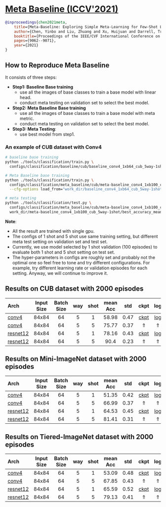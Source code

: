 <!-- [ALGORITHM] -->

# <summary><a href="https://arxiv.org/abs/2003.04390"> Meta Baseline (ICCV'2021)</a></summary>

```bibtex
@inproceedings{chen2021meta,
    title={Meta-Baseline: Exploring Simple Meta-Learning for Few-Shot Learning},
    author={Chen, Yinbo and Liu, Zhuang and Xu, Huijuan and Darrell, Trevor and Wang, Xiaolong},
    booktitle={Proceedings of the IEEE/CVF International Conference on Computer Vision},
    pages={9062--9071},
    year={2021}
}
```

## How to Reproduce Meta Baseline

It consists of three steps:
- **Step1: Baseline Base training**
   - use all the images of base classes to train a base model with linear head.
   - conduct meta testing on validation set to select the best model.
- **Step2: Meta Baseline Base training**
   - use all the images of base classes to train a base model with meta metric.
   - conduct meta testing on validation set to select the best model.
- **Step3: Meta Testing**:
   - use best model from step1.


### An example of CUB dataset with Conv4
```bash
# baseline base training
python ./tools/classification/train.py \
  configs/classification/baseline/cub/baseline_conv4_1xb64_cub_5way-1shot.py

# Meta Baseline base training
python ./tools/classification/train.py \
  configs/classification/meta_baseline/cub/meta-baseline_conv4_1xb100_cub_5way-1shot.py \
  --cfg-options load_from="work_dir/baseline_conv4_1xb64_cub_5way-1shot/best_accuracy_mean.pth"

# meta testing
python ./tools/classification/test.py \
  configs/classification/meta_baseline/cub/meta-baseline_conv4_1xb100_cub_5way-1shot.py \
  work_dir/meta-baseline_conv4_1xb100_cub_5way-1shot/best_accuracy_mean.pth
```

**Note**:
- All the result are trained with single gpu.
- The configs of 1 shot and 5 shot use same training setting,
  but different meta test setting on validation set and test set.
- Currently, we use model selected by 1 shot validation (100 episodes) to
  evaluate both 1 shot and 5 shot setting on test set.
- The hyper-parameters in configs are roughly set and probably not the optimal one so
  feel free to tone and try different configurations.
  For example, try different learning rate or validation episodes for each setting.
  Anyway, we will continue to improve it.

## Results on CUB dataset with 2000 episodes

| Arch  | Input Size | Batch Size | way | shot | mean Acc | std | ckpt | log |
| :-------------- | :-----------: | :------: | :------: | :------: | :------: | :------: |:------: |:------: |
| [conv4](/configs/classification/meta_baseline/cub/meta-baseline_conv4_1xb100_cub_5way-1shot.py)  | 84x84 | 64 | 5  | 1 | 58.98 | 0.47 | [ckpt](https://download.openmmlab.com/mmfewshot/classification/meta_baseline/cub/meta-baseline_conv4_1xb100_cub_5way-1shot_20211120_191622-bd94fc3c.pth) | [log](https://download.openmmlab.com/mmfewshot/classification/meta_baseline/cub/meta-baseline_conv4_1xb100_cub_5way-1shot20211120_191622.log.json) |
| [conv4](/configs/classification/meta_baseline/cub/meta-baseline_conv4_1xb100_cub_5way-5shot.py) | 84x84 | 64 | 5 | 5 | 75.77 | 0.37 | &uArr; | &uArr; |
| [resnet12](/configs/classification/meta_baseline/cub/meta-baseline_resnet12_1xb100_cub_5way-1shot.py) | 84x84 | 64 | 5 | 1 | 78.16 | 0.43 | [ckpt](https://download.openmmlab.com/mmfewshot/classification/meta_baseline/cub/meta-baseline_resnet12_1xb100_cub_5way-1shot_20211120_191622-8978c781.pth) | [log](https://download.openmmlab.com/mmfewshot/classification/meta_baseline/cub/meta-baseline_resnet12_1xb100_cub_5way-1shot20211120_191622.log.json) |
| [resnet12](/configs/classification/meta_baseline/cub/meta-baseline_resnet12_1xb100_cub_5way-5shot.py) | 84x84 | 64 | 5 | 5 | 90.4 | 0.23 | &uArr; | &uArr; |

## Results on Mini-ImageNet dataset with 2000 episodes

| Arch  | Input Size | Batch Size | way | shot | mean Acc | std | ckpt | log |
| :-------------- | :-----------: | :------: | :------: | :------: | :------: | :------: |:------: |:------: |
| [conv4](/configs/classification/meta_baseline/mini_imagenet/meta-baseline_conv4_1xb100_mini-imagenet_5way-1shot.py)  | 84x84 | 64 | 5  | 1 | 51.35 | 0.42 | [ckpt](https://download.openmmlab.com/mmfewshot/classification/meta_baseline/mini_imagenet/meta-baseline_conv4_1xb100_mini-imagenet_5way-1shot_20211120_191622-3ff1f837.pth) | [log](https://download.openmmlab.com/mmfewshot/classification/meta_baseline/mini_imagenet/meta-baseline_conv4_1xb100_mini-imagenet_5way-1shot20211120_191622.log.json) |
| [conv4](/configs/classification/meta_baseline/mini_imagenet/meta-baseline_conv4_1xb100_mini-imagenet_5way-5shot.py) | 84x84 | 64 | 5 | 5 | 66.99 | 0.37 | &uArr; | &uArr; |
| [resnet12](/configs/classification/meta_baseline/mini_imagenet/meta-baseline_resnet12_1xb100_mini-imagenet_5way-1shot.py) | 84x84 | 64 | 5 | 1 | 64.53 | 0.45 | [ckpt](https://download.openmmlab.com/mmfewshot/classification/meta_baseline/mini_imagenet/meta-baseline_resnet12_1xb100_mini-imagenet_5way-1shot_20211120_191622-70ecdc79.pth) | [log](https://download.openmmlab.com/mmfewshot/classification/meta_baseline/mini_imagenet/meta-baseline_resnet12_1xb100_mini-imagenet_5way-1shot20211120_191622.log.json) |
| [resnet12](/configs/classification/meta_baseline/mini_imagenet/meta-baseline_resnet12_1xb100_mini-imagenet_5way-5shot.py) | 84x84 | 64 | 5 | 5 | 81.41 | 0.31 | &uArr; | &uArr; |

## Results on Tiered-ImageNet dataset with 2000 episodes

| Arch  | Input Size | Batch Size | way | shot | mean Acc | std | ckpt | log |
| :-------------- | :-----------: | :------: | :------: | :------: | :------: | :------: |:------: |:------: |
| [conv4](/configs/classification/meta_baseline/tiered_imagenet/meta-baseline_conv4_1xb100_tiered-imagenet_5way-1shot.py)  | 84x84 | 64 | 5  | 1 | 53.09 | 0.48 | [ckpt](https://download.openmmlab.com/mmfewshot/classification/meta_baseline/tiered_imagenet/meta-baseline_conv4_1xb100_tiered-imagenet_5way-1shot_20211120_230843-e9c196e3.pth) | [log](https://download.openmmlab.com/mmfewshot/classification/meta_baseline/tiered_imagenet/meta-baseline_conv4_1xb100_tiered-imagenet_5way-1shot20211120_230843.log.json) |
| [conv4](/configs/classification/meta_baseline/tiered_imagenet/meta-baseline_conv4_1xb100_tiered-imagenet_5way-5shot.py) | 84x84 | 64 | 5 | 5 | 67.85 | 0.43 | &uArr; | &uArr; |
| [resnet12](/configs/classification/meta_baseline/tiered_imagenet/meta-baseline_resnet12_1xb100_tiered-imagenet_5way-1shot.py) | 84x84 | 64 | 5 | 1 | 65.59 | 0.52 | [ckpt](https://download.openmmlab.com/mmfewshot/classification/meta_baseline/tiered_imagenet/meta-baseline_resnet12_1xb100_tiered-imagenet_5way-1shot_20211120_230843-6f3a6e7e.pth) | [log](https://download.openmmlab.com/mmfewshot/classification/meta_baseline/tiered_imagenet/meta-baseline_resnet12_1xb100_tiered-imagenet_5way-1shot20211120_230843.log.json) |
| [resnet12](/configs/classification/meta_baseline/tiered_imagenet/meta-baseline_resnet12_1xb100_tiered-imagenet_5way-5shot.py) | 84x84 | 64 | 5 | 5 | 79.13 | 0.41 | &uArr; | &uArr; |
